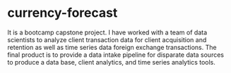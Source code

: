 # currency-forecast

It is a bootcamp capstone project. I have worked with a team of data scientists to analyze client transaction data for client acquisition and retention 
as well as time series data foreign exchange transactions. 
The final product is to provide a data intake pipeline for disparate data sources to produce a data base, client analytics, and time series analytics tools. 
